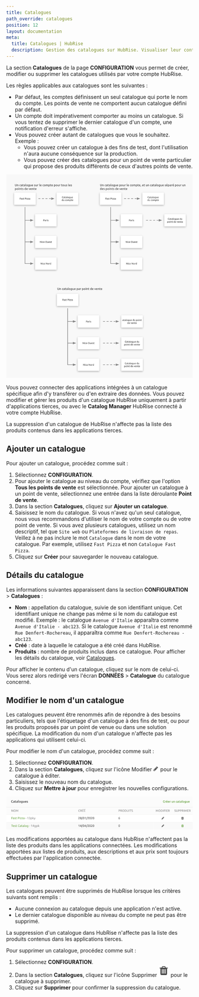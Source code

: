 ```yaml
---
title: Catalogues
path_override: catalogues
position: 12
layout: documentation
meta:
  title: Catalogues | HubRise
  description: Gestion des catalogues sur HubRise. Visualiser leur contenu. Ajouter ou supprimer des catalogues. Convention de nommage des catalogues pour mieux s'y retrouver.
---
```


La section **Catalogues** de la page **CONFIGURATION** vous permet de créer, modifier ou supprimer les catalogues utilisés par votre compte HubRise.

Les règles applicables aux catalogues sont les suivantes :

- Par défaut, les comptes définissent un seul catalogue qui porte le nom du compte. Les points de vente ne comportent aucun catalogue défini par défaut.
- Un compte doit impérativement comporter au moins un catalogue. Si vous tentez de supprimer le dernier catalogue d'un compte, une notification d'erreur s'affiche.
- Vous pouvez créer autant de catalogues que vous le souhaitez. Exemple :
  - Vous pouvez créer un catalogue à des fins de test, dont l'utilisation n'aura aucune conséquence sur la production.
  - Vous pouvez créer des catalogues pour un point de vente particulier qui propose des produits différents de ceux d'autres points de vente.

![Exemple de règles de catalogue](./images/047-2x-catalog-rules.png)

Vous pouvez connecter des applications intégrées à un catalogue spécifique afin d'y transférer ou d'en extraire des données. Vous pouvez modifier et gérer les produits d'un catalogue HubRise uniquement à partir d'applications tierces, ou avec le **Catalog Manager** HubRise connecté à votre compte HubRise.

La suppression d'un catalogue de HubRise n'affecte pas la liste des produits contenus dans les applications tierces.

## Ajouter un catalogue

Pour ajouter un catalogue, procédez comme suit :

1. Sélectionnez **CONFIGURATION**.
1. Pour ajouter le catalogue au niveau du compte, vérifiez que l'option **Tous les points de vente** est sélectionnée. Pour ajouter un catalogue à un point de vente, sélectionnez une entrée dans la liste déroulante **Point de vente**.
1. Dans la section **Catalogues**, cliquez sur **Ajouter un catalogue**.
1. Saisissez le nom du catalogue. Si vous n'avez qu'un seul catalogue, nous vous recommandons d'utiliser le nom de votre compte ou de votre point de vente. Si vous avez plusieurs catalogues, utilisez un nom descriptif, tel que `Site web` ou `Plateformes de livraison de repas`. Veillez à ne pas inclure le mot `Catalogue` dans le nom de votre catalogue. Par exemple, utilisez `Fast Pizza` et non `Catalogue Fast Pizza`.
1. Cliquez sur **Créer** pour sauvegarder le nouveau catalogue.

## Détails du catalogue

Les informations suivantes apparaissent dans la section **CONFIGURATION** > **Catalogues** :

- **Nom** : appellation du catalogue, suivie de son identifiant unique. Cet identifiant unique ne change pas même si le nom du catalogue est modifié. Exemple : le catalogue `Avenue d'Italie` apparaîtra comme `Avenue d'Italie - abc123`. Si le catalogue `Avenue d'Italie` est renommé `Rue Denfert-Rochereau`, il apparaîtra comme `Rue Denfert-Rochereau - abc123`.
- **Créé** : date à laquelle le catalogue a été créé dans HubRise.
- **Produits** : nombre de produits inclus dans ce catalogue. Pour afficher les détails du catalogue, voir [Catalogues](/docs/data#catalogs).

Pour afficher le contenu d'un catalogue, cliquez sur le nom de celui-ci. Vous serez alors redirigé vers l'écran **DONNÉES** > **Catalogue** du catalogue concerné.

## Modifier le nom d'un catalogue

Les catalogues peuvent être renommés afin de répondre à des besoins particuliers, tels que l'étiquetage d'un catalogue à des fins de test, ou pour les produits proposés par un point de venue ou dans une solution spécifique. La modification du nom d'un catalogue n'affecte pas les applications qui utilisent celui-ci.

Pour modifier le nom d'un catalogue, procédez comme suit :

1. Sélectionnez **CONFIGURATION**.
2. Dans la section **Catalogues**, cliquez sur l'icône Modifier <InlineImage width="15" height="15">![Icône Modifier](../images/028-pen-icon.png)</InlineImage> pour le catalogue à éditer.
3. Saisissez le nouveau nom du catalogue.
4. Cliquez sur **Mettre à jour** pour enregistrer les nouvelles configurations.

![Modifier un catalogue HubRise](./images/065-2x-edit-remove-catalog.png)

Les modifications apportées au catalogue dans HubRise n'affectent pas la liste des produits dans les applications connectées. Les modifications apportées aux listes de produits, aux descriptions et aux prix sont toujours effectuées par l'application connectée.

## Supprimer un catalogue

Les catalogues peuvent être supprimés de HubRise lorsque les critères suivants sont remplis :

- Aucune connexion au catalogue depuis une application n'est active.
- Le dernier catalogue disponible au niveau du compte ne peut pas être supprimé.

La suppression d'un catalogue dans HubRise n'affecte pas la liste des produits contenus dans les applications tierces.

Pour supprimer un catalogue, procédez comme suit :

1. Sélectionnez **CONFIGURATION**.
1. Dans la section **Catalogues**, cliquez sur l'icône Supprimer <InlineImage width="15" height="16">![Icône de corbeille](../images/057-2x-trash-icon.png)</InlineImage> pour le catalogue à supprimer.
1. Cliquez sur **Supprimer** pour confirmer la suppression du catalogue.
